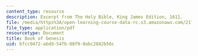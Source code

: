 ```yaml
---
content_type: resource
description: Excerpt from The Holy Bible, King James Edition, 1611.
file: /media/https%3A/open-learning-course-data-rc.s3.amazonaws.com/21l-016-learning-from-the-past-drama-science-performance-spring-2009/bfcc9472abdd54fb88f90abc2842b56c_MIT21L_016s09_read01_genesis.pdf
file_type: application/pdf
resourcetype: Document
title: Book of Genesis
uid: bfcc9472-abdd-54fb-88f9-0abc2842b56c
---
```


